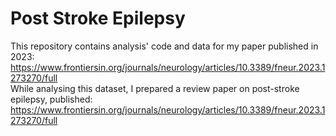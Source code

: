 # Post Stroke Epilepsy
This repository contains analysis' code and data for my paper published in 2023: \
https://www.frontiersin.org/journals/neurology/articles/10.3389/fneur.2023.1273270/full \
While analysing this dataset, I prepared a review paper on post-stroke epilepsy, published: \
https://www.frontiersin.org/journals/neurology/articles/10.3389/fneur.2023.1273270/full
